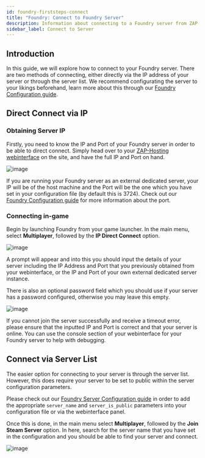 ```yaml
---
id: foundry-firststeps-connect
title: "Foundry: Connect to Foundry Server"
description: Information about connecting to a Foundry server from ZAP-Hosting - ZAP-Hosting.com documentation
sidebar_label: Connect to Server
---
```




## Introduction

In this guide, we will explore how to connect to your Foundry server. There are two methods of connecting, either directly via the IP address of your server or through the server list. We recommend configurating the server to your likings beforehand, learn more about this through our [Foundry Configuration guide](foundry-configuration.md).

## Direct Connect via IP

### Obtaining Server IP

Firstly, you need to know the IP and Port of your Foundry server in order to be able to direct connect. Simply head over to your [ZAP-Hosting webinterface](https://zap-hosting.com/en/customer/) on the site, and have the full IP and Port on hand.

![image](https://screensaver01.zap-hosting.com/index.php/s/XmmnD2d9C3xm4SE/preview)

If you are running your Foundry server as an external dedicated server, your IP will be of the host machine and the Port will be the one which you have set in your configuration file (by default this is 3724). Check out our [Foundry Configuration guide](foundry-configuration.md) for more information about the port.

### Connecting in-game

Begin by launching Foundry from your game launcher. In the main menu, select **Multiplayer**, followed by the **IP Direct Connect** option.

![image](https://screensaver01.zap-hosting.com/index.php/s/KS9jQiZtgzfkfaW/preview)

A prompt will appear and into this you should input the details of your server including the IP Address and Port that you previously obtained from your webinterface, or the IP and Port of your own external dedicated server instance.

There is also an optional password field which you should use if your server has a password configured, otherwise you may leave this empty.

![image](https://screensaver01.zap-hosting.com/index.php/s/5kNMZyrkDwt9ZAy/preview)

If you cannot join the server successfully and receive a timeout error, please ensure that the inputted IP and Port is correct and that your server is online. You can use the console section of your webinterface for your Foundry server to help with debugging.

## Connect via Server List

The easier option for connecting to your server is through the server list. However, this does require your server to be set to public within the server configuration parameters. 

Please check out our [Foundry Server Configuration guide](foundry-configuration.md) in order to add the appropriate `server_name` and `server_is_public` parameters into your configuration file or via the webinterface panel.

Once this is done, in the main menu select **Multiplayer**, followed by the **Join Steam Server** option. In here, search for the server name that you have set in the configuration and you should be able to find your server and connect.

![image](https://screensaver01.zap-hosting.com/index.php/s/FfTPgx7Q6wbwn4g/preview)